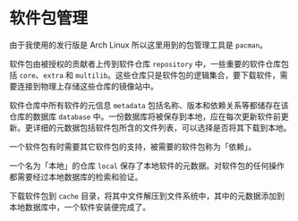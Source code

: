 # 软件包管理

由于我使用的发行版是 Arch Linux 所以这里用到的包管理工具是 `pacman`。

软件包由被授权的贡献者上传到软件仓库 `repository` 中，一些重要的软件仓库包括 `core`、`extra` 和 `multilib`。这些仓库只是软件包的逻辑集合，要下载软件，需要连接到物理上存储这些仓库的镜像站中。

软件仓库中所有软件的元信息 `metadata` 包括名称、版本和依赖关系等都储存在该仓库的数据库 `database` 中。一份数据库将被保存到本地，应在每次更新软件前更新。更详细的元数据包括软件包所含的文件列表，可以选择是否将其下载到本地。

一个软件包有时需要其它软件包的支持，被需要的软件包称为「依赖」。

一个名为「本地」的仓库 `local` 保存了本地软件的元数据。对软件包的任何操作都需要经过本地数据库的检索和验证。

下载软件包到 `cache` 目录，将其中文件解压到文件系统中，其中的元数据添加到本地数据库中，一个软件安装便完成了。